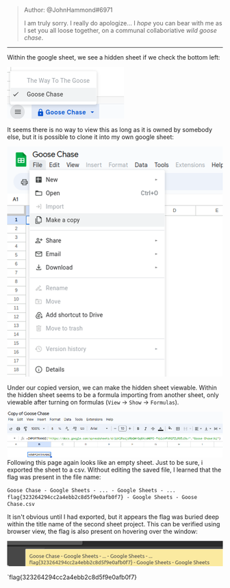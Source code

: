 >Author: @JohnHammond#6971  
>  
>I am truly sorry. I really do apologize... I _hope_ you can bear with me as I set you all loose together, on a communal collaboriative _wild goose chase_.
-------------------------------------
Within the google sheet, we see a hidden sheet if we check the bottom left:

![Pasted image 20230615161723.png](https://github.com/spencerja/NahamConCTF_2023_Writeup/blob/main/Misc/Images/Pasted%20image%2020230615161723.png)

It seems there is no way to view this as long as it is owned by somebody else, but it is possible to clone it into my own google sheet:

![Pasted image 20230615161942.png](https://github.com/spencerja/NahamConCTF_2023_Writeup/blob/main/Misc/Images/Pasted%20image%2020230615161942.png)

Under our copied version, we can make the hidden sheet viewable. Within the hidden sheet seems to be a formula importing from another sheet, only viewable after turning on formulas (`View` -> `Show` -> `Formulas`).

![Pasted image 20230615162221.png](https://github.com/spencerja/NahamConCTF_2023_Writeup/blob/main/Misc/Images/Pasted%20image%2020230615162221.png)
Following this page again looks like an empty sheet. Just to be sure, i exported the sheet to a csv. Without editing the saved file, I learned that the flag was present in the file name:
```
Goose Chase - Google Sheets - ... - Google Sheets - ... flag{323264294cc2a4ebb2c8d5f9e0afb0f7} - Google Sheets - Goose Chase.csv
```
It isn't obvious until I had exported, but it appears the flag was buried deep within the title name of the second sheet project. This can be verified using browser view, the flag is also present on hovering over the window:

![Pasted image 20230615162731.png](https://github.com/spencerja/NahamConCTF_2023_Writeup/blob/main/Misc/Images/Pasted%20image%2020230615162731.png)

`flag{323264294cc2a4ebb2c8d5f9e0afb0f7}
